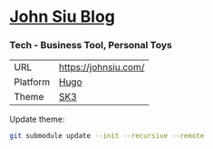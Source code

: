 # [John Siu Blog](//johnsiu.com/)

### Tech - Business Tool, Personal Toys

|||
|---|---|
URL|https://johnsiu.com/
Platform|[Hugo](//gohugo.io/)
Theme|[SK3](//github.com/J-Siu/hugo-theme-sk3)

Update theme:

```sh
git submodule update --init --recursive --remote
```
